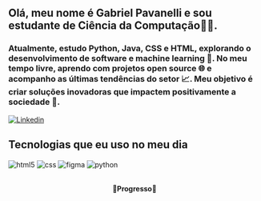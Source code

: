 ## Olá, meu nome é **Gabriel Pavanelli** e sou estudante de **Ciência da Computação**👨‍💻. 
### Atualmente, estudo Python, Java, CSS e HTML, explorando o desenvolvimento de software e machine learning 🤖. No meu tempo livre, aprendo com projetos open source 🌐 e acompanho as últimas tendências do setor 📈. Meu objetivo é criar soluções inovadoras que impactem positivamente a sociedade 🌟.


[![Linkedin](https://img.shields.io/badge/LinkedIn-0077B5?style=for-the-badge&logo=linkedin&logoColor=white)](https://www.linkedin.com/in/gabriel-pavanelli/)


## Tecnologias que eu uso no meu dia

<div style="display: inline_block">
  <img align="center" alt="html5" src="https://img.shields.io/badge/HTML5-E34F26?style=for-the-badge&logo=html5&logoColor=white" />
  <img align="center" alt="css" src="https://img.shields.io/badge/CSS3-1572B6?style=for-the-badge&logo=css3&logoColor=white" />
  <img align="center" alt="figma" src="https://img.shields.io/badge/Figma-F24E1E?style=for-the-badge&logo=figma&logoColor=white" />
  <img align="center" alt="python" src="https://img.shields.io/badge/Python-3776AB?style=for-the-badge&logo=python&logoColor=white" />

  
</div><br/>

 <strong><center>🌟Progresso🌟</center> </strong>
